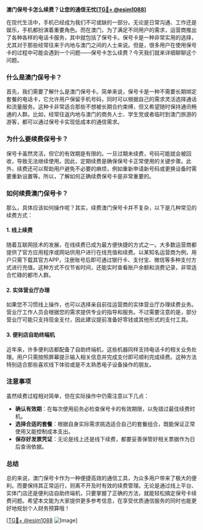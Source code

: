 **澳门保号卡怎么续费？让您的通信无忧[[TG💪+ @esim1088](https://t.me/s/esim1088)]**

在现代生活中，手机已经成为我们不可或缺的一部分。无论是日常沟通、工作还是娱乐，手机都扮演着重要角色。而在澳门，为了满足不同用户的需求，运营商推出了各种各样的电话卡服务，其中就包括了保号卡。保号卡是一种非常实用的选择，尤其对于那些经常往来于内地与澳门之间的人士来说。但是，很多用户在使用保号卡的过程中可能会遇到一个问题——保号卡怎么续费？今天我们就来详细聊聊这个问题。

### 什么是澳门保号卡？

首先，我们需要了解什么是澳门保号卡。简单来说，保号卡是一种不需要长期绑定套餐的电话卡，它允许用户保留手机号码，同时可以根据自己的需求灵活选择通话和流量服务。这种卡非常适合那些不想被长期合约束缚，但又希望随时保持通讯畅通的人群。比如，经常往返内地与澳门的商务人士、学生党或者临时到澳门旅游的游客，都可以通过保号卡实现低成本的通信需求。

### 为什么要续费保号卡？

保号卡虽然灵活，但它的有效期是有限的。一旦过期未续费，号码可能就会被回收，导致无法继续使用。因此，定期续费是确保保号卡正常使用的关键步骤。此外，续费还可以帮助用户避免不必要的麻烦，例如重新申请新号码或更换设备时需要重新设置等。所以，了解如何正确续费保号卡是非常重要的。

### 如何续费澳门保号卡？

那么，具体应该如何操作呢？其实，续费澳门保号卡并不复杂，以下是几种常见的续费方式：

#### 1. 线上续费

随着互联网技术的发展，在线续费已成为最方便快捷的方式之一。大多数运营商都提供了官方应用程序或网站供用户进行在线充值和续费。以某知名运营商为例，用户只需下载其官方APP，注册账号后即可通过银行卡、支付宝、微信等多种支付方式进行充值。这种方式不仅节省时间，还能实时查看账户余额和消费记录，非常适合忙碌的都市人群。

#### 2. 实体营业厅办理

如果您不习惯线上操作，也可以选择亲自前往运营商的实体营业厅办理续费业务。营业厅工作人员会根据您的需求提供专业的指导和服务。不过需要注意的是，部分营业厅可能只支持现金支付，因此建议提前准备好零钱或其他形式的支付工具。

#### 3. 便利店自助终端机

近年来，许多便利店都配备了自助终端机，这些机器同样支持电话卡的相关业务处理。用户只需按照屏幕提示输入相关信息并完成支付即可顺利完成续费。这种方法特别适合那些喜欢线下体验或是不太熟悉电子设备操作的朋友。

### 注意事项

虽然续费过程相对简单，但在实际操作中仍需注意以下几点：

- **确认有效期**：在每次使用前务必检查保号卡的有效期限，以免错过最佳续费时机。
- **选择合适的套餐**：根据自身实际需求挑选适合自己的套餐组合，既能保证正常使用又能控制成本支出。
- **保存好发票凭证**：无论是线上还是线下续费，都要妥善保管好相关票据作为日后查询依据。

### 总结

总的来说，澳门保号卡作为一种便捷高效的通信工具，为众多用户带来了极大的便利。而要保持其正常运行，则离不开及时有效的续费管理。无论是通过线上平台、实体门店还是便利店自助终端机，只要掌握了正确的方法，就能轻松搞定保号卡续费问题。希望本文能为大家提供更多参考信息，在享受优质通信服务的同时也能更好地规划个人财务预算哦！

[[TG💪+ @esim1088](https://t.me/s/esim1088) ![Image](https://i.postimg.cc/4NQfJmqS/Snipaste-2025-05-13-00-14-12.png)]